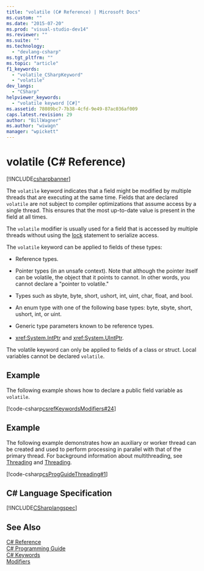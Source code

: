 ```yaml
---
title: "volatile (C# Reference) | Microsoft Docs"
ms.custom: ""
ms.date: "2015-07-20"
ms.prod: "visual-studio-dev14"
ms.reviewer: ""
ms.suite: ""
ms.technology: 
  - "devlang-csharp"
ms.tgt_pltfrm: ""
ms.topic: "article"
f1_keywords: 
  - "volatile_CSharpKeyword"
  - "volatile"
dev_langs: 
  - "CSharp"
helpviewer_keywords: 
  - "volatile keyword [C#]"
ms.assetid: 78089bc7-7b38-4cfd-9e49-87ac036af009
caps.latest.revision: 29
author: "BillWagner"
ms.author: "wiwagn"
manager: "wpickett"
---
```

# volatile (C# Reference)
[!INCLUDE[csharpbanner](../../../includes/csharpbanner.md)]

The `volatile` keyword indicates that a field might be modified by multiple threads that are executing at the same time. Fields that are declared `volatile` are not subject to compiler optimizations that assume access by a single thread. This ensures that the most up-to-date value is present in the field at all times.  
  
 The `volatile` modifier is usually used for a field that is accessed by multiple threads without using the [lock](../../../csharp/language-reference/keywords/lock-statement.md) statement to serialize access.  
  
 The `volatile` keyword can be applied to fields of these types:  
  
-   Reference types.  
  
-   Pointer types (in an unsafe context). Note that although the pointer itself can be volatile, the object that it points to cannot. In other words, you cannot declare a "pointer to volatile."  
  
-   Types such as sbyte, byte, short, ushort, int, uint, char, float, and bool.  
  
-   An enum type with one of the following base types: byte, sbyte, short, ushort, int, or uint.  
  
-   Generic type parameters known to be reference types.  
  
-   <xref:System.IntPtr> and <xref:System.UIntPtr>.  
  
 The volatile keyword can only be applied to fields of a class or struct. Local variables cannot be declared `volatile`.  
  
## Example  
 The following example shows how to declare a public field variable as `volatile`.  
  
 [!code-csharp[csrefKeywordsModifiers#24](../../../samples/snippets/csharp/VS_Snippets_VBCSharp/csrefKeywordsModifiers/CS/csrefKeywordsModifiers.cs#24)]  
  
## Example  
 The following example demonstrates how an auxiliary or worker thread can be created and used to perform processing in parallel with that of the primary thread. For background information about multithreading, see [Threading](../Topic/Managed%20Threading.md) and [Threading](../Topic/Threading%20\(C%23%20and%20Visual%20Basic\).md).  
  
 [!code-csharp[csProgGuideThreading#1](../../../samples/snippets/csharp/VS_Snippets_VBCSharp/csProgGuideThreading/Cs/Threading.cs#1)]  
  
## C# Language Specification  
 [!INCLUDE[CSharplangspec](../../../includes/csharplangspec-md.md)]  
  
## See Also  
 [C# Reference](../../../csharp/language-reference/index.md)   
 [C# Programming Guide](../../../csharp/programming-guide/index.md)   
 [C# Keywords](../../../csharp/language-reference/keywords/index.md)   
 [Modifiers](../../../csharp/language-reference/keywords/modifiers.md)
